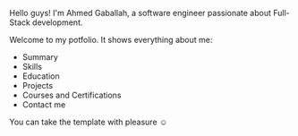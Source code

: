 Hello guys!
I'm Ahmed Gaballah, a software engineer passionate about Full-Stack development.

Welcome to my potfolio. It shows everything about me:

- Summary
- Skills
- Education
- Projects
- Courses and Certifications
- Contact me

You can take the template with pleasure ☺️
